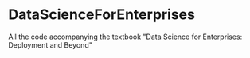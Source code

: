 # DataScienceForEnterprises
All the code accompanying the textbook "Data Science for Enterprises: Deployment and Beyond"
